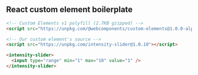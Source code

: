 ## React custom element boilerplate

```html
<!-- Custom Elements v1 polyfill (2.7KB gzipped) -->
<script src="https://unpkg.com/@webcomponents/custom-elements@1.0.0-alpha.3"></script>
```

```html
<!-- Our custom element's source -->
<script src="https://unpkg.com/intensity-slider@1.0.10"></script>
```

```html
<intensity-slider>
  <input type="range" min="1" max="10" value="1" />
</intensity-slider>
```
